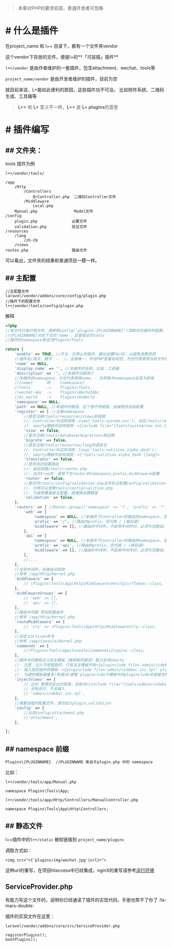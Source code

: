> 本章对PHP的要求较高，普通开发者可忽略

# # 什么是插件
在project_name 和 l++ 目录下，都有一个文件夹vendor

这个vendor下存放的文件，便是l+的**「可拔插」插件**

```l++/vendor``` 是由作者维护的一套插件，包含attachment、wechat、tools等

```project_name/vendor``` 是由开发者维护的插件，目前为空

就目前来说，L+能如此便利的原因，这些插件功不可没。
比如附件系统、二维码生成、工具箱等

> **L++** 和 **L+** 意义不一样，**L++** 是 **L+ plugins**的意思

# # 插件编写
## ## 文件夹：
tools 插件为例
```
l++/vendor/tools/
```
```
/app
	/Http
		/Controllers
			QrController.php  二维码Controller文件
		/Middleware
			Local.php
	Manual.php                Model文件
/config
	plugin.php               必要文件
	validation.php           验证文件
/resources
	/lang
		/zh-CN
	/views
routes.php                   路由文件
```

可以看出，文件夹的结果和普通项目一模一样。

## ## 主配置

```
//主配置文件
laravel/vendor/addons/core/config/plugin.php
//插件下的配置文件
l++/vendor/tools/config/plugin.php
```
解释
```php
<?php
//本文件只是示例文件，请使用config('plugins.{PLUGINNAME}')调取对应插件的配置，
//{PLUGINNAME}对应下文的'name'，这里假设为tools
//插件的namespace假设为Plugins\Tools

return [
	'enable' => TRUE, //开关，已停止的插件，建议设置FALSE，以避免浪费资源
	//插件名(英文、数字、-、_)，全局唯一，符合PHP变量名规范，为空代表使用当前文件夹名，
	'name' => NULL, 
	'display_name' => '', //本插件的名称，比如：工具箱
	'description' => '', //本插件功能简介
	//本插件的namespace，为空代表使用name，-_在转换为namespace会变为驼峰
	//[name]      转    [namespace]
	//tools       ->    Plugins\Tools
	//wechat-abc  ->    Plugins\WechatAbc
	//hi_world    ->    Plugins\HiWorld
	'namespace' => NULL, 
	'path' => NULL, //本插件的路径，这个值不用赋值，会被程序自动配置
	'register' => [ //注册namespace
		//是否注册/tools/resources/views到视图
		//- Controller中这样调用：view('tools:system.xxx'); 对应/tools/resources/views/system/xxx.tpl
		//- smarty模板中这样调用：<{include file="[tools]system/nav.inc.tpl"}>
		'view' => false, 
		//是否注册/tools/database/migrations到迁移
		'migrate' => false, 
		//是否注册/tools/resources/lang到语言包
		//- Controller中这样调用：lang('tools:valition.alpha_dash');
		//- smarty模板中这样调用：<{'tools:valition.alpha_dash'|lang}>
		'translator' => false,
		//是否自动设置路由
		//- 自动加载/tools/routes.php
		//- 当为true时，调用下文router的namespace,prefix,middleware配置
		'router' => false,
		//是否将/tools/config/validation.php合并到主配置config/validation.php
		//- 示例可以查看tools/config/valition.php
		//- 为避免覆盖掉主配置，请谨慎设置键值
		'validation' => false,
	],
	'routers' => [ //Route::group(['namespace' => '?', 'prefix' => '?', 'middleware' => '?']);
		'web' => [
			'namespace' => NULL, //本插件下Controller的路由的namespace，空代表使用Plugins\tools\App\Http\Controllers
			'prefix' => '/', //路由的prefix，空代表 / (根目录)
			'middleware' => [], //路由的中间件，不启用中间件时，必须为空数组，不能设为NULL
		],
		'api' => [
			'namespace' => NULL, //本插件下Controller的路由的namespace，空代表使用Plugins\tools\App\Http\Controllers
			'prefix' => 'api', //路由的prefix，空代表 / (根目录)
			'middleware' => [], //路由的中间件，不启用中间件时，必须为空数组，不能设为NULL
		],
		//....
	],
	//全局中间件，会被自动调用
	//参考 /app/Http/Kernel.php
	'middleware' => [
		// \Plugins\Tools\App\Http\Middleware\VerifyCsrfToken::class,
	],
	'middlewareGroups' => [
		// 'web' => [],
		// 'api' => [],
	],
	//路由中间键 附加到路由中
	//参考 /app/Http/Kernel.php
	'routeMiddleware' => [
		// 'cry' => \Plugins\Tools\App\Http\Middleware\Cry::class, 
	],
	//自定义artisan命令
	//参考 /app/Console/Kernel.php
	'commonds' => [
        //\Plugins\Tools\App\Console\Commands\Inspire::class,
	],
	//插件中的模板注入到主模板（确保相同路径）暂只支持smarty
	//- 注意：注入不是智能的，只有当主模板中有<{pluginclude file='admin/sidebar.inc.tpl'}>时，程序会尝试按照顺序插入所有插件中的模板
	//- 插入指定插件的模板：<{pluginclude file='admin/sidebar.inc.tpl' plugins="tools;wechat;xxx"}> 或者使用原生语句<{include file='[tools]admin/sidebar.inc.tpl'}>
	//- 为避免模板被重复(死递归)嵌套 pluginclude子模板中的pluginclude会直接忽略
	'injectViews' => [
		// 比如 管理员后台的菜单，会尝试<{include file="[tools]admin/sidebar.inc.tpl"}>
		// 没有这行，不会插入
		// 'admin/sidebar.inc.tpl',
	],
	//需要读取的配置文件，请勿加入plugin,validation
	'config' => [
		//比如config/attachment.php
		//'attachment',
	],

];
```


## ## namespace 前缀
```
Plugins\{PLUGINNAME}  //PLUGINNAME 来自于plugin.php 中的 namespace
```


比如：
```
l++/vendor/tools/app/Manual.php

namespace Plugins\Tools\App;
```
```
l++/vendor/tools/app/Http/Controllers/ManualController.php

namespace Plugins\Tools\App\Http\Controllers;
```

## ## 静态文件
l++插件中的```l++/static``` 被软链接到 ```project_name/plugins```

调取方式如：
```
<img src="<{'plugins/img/wechat.jpg'|url}>">
```
这种url的重写，在项目htaccess中已经集成，nginX的重写请参考[运行环境](http://www.load-page.com/base/manual/3#h2--nginx--4-1 "运行环境")

## ServiceProvider.php
有能力写这个文件的，说明你已经通读了插件的实现代码，手册也帮不了你了 :fa-mars-double:

插件的实现文件在这里：
```
laravel/vendor/addons/core/src/ServiceProvider.php

registerPlugins();
bootPlugins();
```

